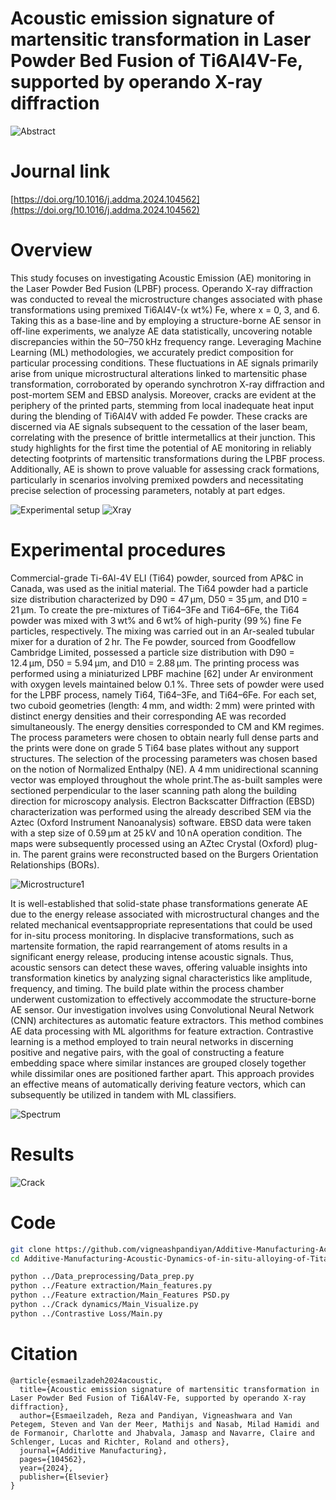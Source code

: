 # Acoustic emission signature of martensitic transformation in Laser Powder Bed Fusion of Ti6Al4V-Fe, supported by operando X-ray diffraction

![Abstract](https://github.com/user-attachments/assets/8bc643ea-10ea-4973-b733-9cacfc157627)

# Journal link

[https://doi.org/10.1016/j.addma.2024.104562](https://doi.org/10.1016/j.addma.2024.104562)

# Overview


This study focuses on investigating Acoustic Emission (AE) monitoring in the Laser Powder Bed Fusion (LPBF) process. Operando X-ray diffraction was conducted to reveal the microstructure changes associated with phase transformations using premixed Ti6Al4V-(x wt%) Fe, where x = 0, 3, and 6. Taking this as a base-line and by employing a structure-borne AE sensor in off-line experiments, we analyze AE data statistically, uncovering notable discrepancies within the 50–750 kHz frequency range. Leveraging Machine Learning (ML) methodologies, we accurately predict composition for particular processing conditions. These fluctuations in AE signals primarily arise from unique microstructural alterations linked to martensitic phase transformation, corroborated by operando synchrotron X-ray diffraction and post-mortem SEM and EBSD analysis. Moreover, cracks are evident at the periphery of the printed parts, stemming from local inadequate heat input during the blending of Ti6Al4V with added Fe powder. These cracks are discerned via AE signals subsequent to the cessation of the laser beam, correlating with the presence of brittle intermetallics at their junction. This study highlights for the first time the potential of AE monitoring in reliably detecting footprints of martensitic transformations during the LPBF process. Additionally, AE is shown to prove valuable for assessing crack formations, particularly in scenarios involving premixed powders and necessitating precise selection of processing parameters, notably at part edges.

![Experimental setup](https://github.com/user-attachments/assets/9ee5e9fa-97bb-4033-b069-ccba22565d0f)
![Xray](https://github.com/user-attachments/assets/08493967-153b-433f-820e-a8f83a1987a5)



# Experimental procedures

Commercial-grade Ti-6Al-4V ELI (Ti64) powder, sourced from AP&C in Canada, was used as the initial material. The Ti64 powder had a particle size distribution characterized by D90 = 47 µm, D50 = 35 µm, and D10 = 21 µm. To create the pre-mixtures of Ti64–3Fe and Ti64–6Fe, the Ti64 powder was mixed with 3 wt% and 6 wt% of high-purity (99 %) fine Fe particles, respectively. The mixing was carried out in an Ar-sealed tubular mixer for a duration of 2 hr. The Fe powder, sourced from Goodfellow Cambridge Limited, possessed a particle size distribution with D90 = 12.4 µm, D50 = 5.94 µm, and D10 = 2.88 µm. The printing process was performed using a miniaturized LPBF machine [62] under Ar environment with oxygen levels maintained below 0.1 %. Three sets of powder were used for the LPBF process, namely Ti64, Ti64–3Fe, and Ti64–6Fe. For each set, two cuboid geometries (length: 4 mm, and width: 2 mm) were printed with distinct energy densities and their corresponding AE was recorded simultaneously. The energy densities corresponded to CM and KM regimes. The process parameters were chosen to obtain nearly full dense parts and the prints were done on grade 5 Ti64 base plates without any support structures. The selection of the processing parameters was chosen based on the notion of Normalized Enthalpy (NE). A 4 mm unidirectional scanning vector was employed throughout the whole print.The as-built samples were sectioned perpendicular to the laser scanning path along the building direction for microscopy analysis. Electron Backscatter Diffraction (EBSD) characterization was performed using the already described SEM via the Aztec (Oxford Instrument Nanoanalysis) software. EBSD data were taken with a step size of 0.59 µm at 25 kV and 10 nA operation condition. The maps were subsequently processed using an AZtec Crystal (Oxford) plug-in. The parent grains were reconstructed based on the Burgers Orientation Relationships (BORs).

![Microstructure1](https://github.com/user-attachments/assets/a86a46ad-f25a-4c80-8fc3-a45ca7e644db)

It is well-established that solid-state phase transformations generate AE due to the energy release associated with microstructural changes and the related mechanical eventsappropriate representations that could be used for in-situ process monitoring. In displacive transformations, such as martensite formation, the rapid rearrangement of atoms results in a significant energy release, producing intense acoustic signals. Thus, acoustic sensors can detect these waves, offering valuable insights into transformation kinetics by analyzing signal characteristics like amplitude, frequency, and timing. The build plate within the process chamber underwent customization to effectively accommodate the structure-borne AE sensor. Our investigation involves using Convolutional Neural Network (CNN) architectures as automatic feature extractors. This method combines AE data processing with ML algorithms for feature extraction. Contrastive learning is a method employed to train neural networks in discerning positive and negative pairs, with the goal of constructing a feature embedding space where similar instances are grouped closely together while dissimilar ones are positioned farther apart. This approach provides an effective means of automatically deriving feature vectors, which can subsequently be utilized in tandem with ML classifiers.

![Spectrum](https://github.com/user-attachments/assets/861a70d7-d44d-42ab-9b25-fa5ea47da7a4)

# Results


![Crack](https://github.com/user-attachments/assets/4b992c5a-9613-4fb2-a629-65c0719d12d5)




# Code
```bash
git clone https://github.com/vigneashpandiyan/Additive-Manufacturing-Acoustic-Dynamics-of-in-situ-alloying-of-Titanium-Fe
cd Additive-Manufacturing-Acoustic-Dynamics-of-in-situ-alloying-of-Titanium-Fe

python ../Data_preprocessing/Data_prep.py
python ../Feature extraction/Main_features.py
python ../Feature extraction/Main_Features PSD.py
python ../Crack dynamics/Main_Visualize.py
python ../Contrastive Loss/Main.py

```

# Citation
```
@article{esmaeilzadeh2024acoustic,
  title={Acoustic emission signature of martensitic transformation in Laser Powder Bed Fusion of Ti6Al4V-Fe, supported by operando X-ray diffraction},
  author={Esmaeilzadeh, Reza and Pandiyan, Vigneashwara and Van Petegem, Steven and Van der Meer, Mathijs and Nasab, Milad Hamidi and de Formanoir, Charlotte and Jhabvala, Jamasp and Navarre, Claire and Schlenger, Lucas and Richter, Roland and others},
  journal={Additive Manufacturing},
  pages={104562},
  year={2024},
  publisher={Elsevier}
}
```

